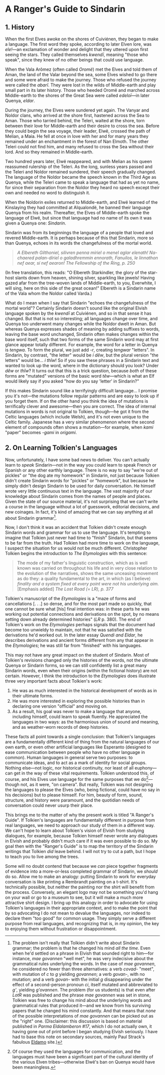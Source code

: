 # A Ranger's Guide to Sindarin

## 1. History

When the first Elves awoke on the shores of Cuiviénen, they began to make a language. The first word they spoke, according to later Elven lore, was _ele!_—an exclamation of wonder and delight that they uttered upon first seeing the stars. They called themselves _kwendī_, meaning "those who speak", since they knew of no other beings that could use language.

When the Vala Arômez (often called _Oromë_) met the Elves and told them of Aman, the land of the Valar beyond the sea, some Elves wished to go there and some were afraid to make the journey. Those who refused the journey were called the _abarī_. They were lost in the wilds of Middle-earth and play small part in its later history. Those who heeded Oromë and marched across Middle-earth to the shores of the Great Sea were called _edeloī_—in later Quenya, _eldar_.

During the journey, the Elves were sundered yet again. The Vanyar and Noldor clans, who arrived at the shore first, hastened across the Sea to Aman. Those who tarried behind, the Teleri, waited at the shore, torn between their love for Middle-earth and their desire to cross the sea. Before they could begin the sea voyage, their leader, Elwë, crossed the path of Melian, a Maia. He fell at once in love with her and for many years they remained under an enchantment in the forest of Nan Elmoth. The other Teleri could not find him, and many refused to cross the Sea without their lord. And so they remained in Middle-earth.

Two hundred years later, Elwë reappeared, and with Melian as his queen reassumed rulership of the Teleri. As the long, sunless years passed and the Teleri and Noldor remained sundered, their speech gradually changed. The language of the Noldor became the speech known in the Third Age as Quenya, while the Teleri came to speak a language that had as yet no name, for since their separation from the Noldor they heard no speech except their own and needed no word to distinguish it.

When the Noldorin exiles returned to Middle-earth, and Elwë learned of the Kinslaying they had committed at Alqualondë, he banned their language Quenya from his realm. Thereafter, the Elves of Middle-earth spoke the language of Elwë, but since that language had no name of its own it was given a Quenya one: _Sindarin_.

Sindarin was from its beginnings the language of a people that loved and revered Middle-earth. It is perhaps because of this that Sindarin, more so than Quenya, echoes in its words the changefulness of the mortal world.

> _A Elbereth Gilthoniel,_
> _silivren penna míriel_
> _o menel aglar elenath!_
> _Na-chaered palan-díriel_
> _o galadhremmin ennorath,_
> _Fanuilos, le linnathon_
> _nef aear, sí nef aearon!_
> <cite>The Fellowship of the Ring, p. 250</cite>

(In free translation, this reads: "O Elbereth Starkindler, the glory of the star-host slants down from heaven, shining silver, sparkling like jewels! Having gazed afar from the tree-woven lands of Middle-earth, to you, Everwhite, I will sing, here on this side of the great ocean!" Elbereth is a Sindarin name of the Vala whom the Noldor called Varda.)

What do I mean when I say that Sindarin "echoes the changefulness of the mortal world"? Certainly Sindarin doesn't sound like the original Elvish language spoken by the _kwendī_ at Cuiviénen, and so in that sense it has changed. But that is not so interesting; all languages change over time, and Quenya too underwent many changes while the Noldor dwelt in Aman. But whereas Quenya expresses shades of meaning by adding suffixes to words, leaving the base word unchanged, Sindarin often makes changes within the base word itself, such that two forms of the same Sindarin word may at first glance appear totally different. For example, the word for a letter in Quenya is _tengwa_. To form the plural, we just add _-r_, creating _tengwar_ "letters". In Sindarin, by contrast, "the letter" would be _i dêw_, but the plural version "the letters" would be... _i thîw_! So if you saw these phrases in a Sindarin text and wanted to look up the word, where in the dictionary should you look? Under _dêw_ or _thîw_? It turns out that this is a trick question, because *both* of these forms are "mutated" versions of the basic word _têw_—which is what an Elf would likely say if you asked "how do you say 'letter' in Sindarin?"

If this makes Sindarin sound like a terrifyingly difficult language... I promise you it's not—the mutations follow regular patterns and are easy to look up if you forget them. If on the other hand you think the idea of mutations is terrifically clever and awesome—then you are correct. The idea of internal mutations in words is not original to Tolkien, though—he got it from the Celtic languages (which include Welsh), and it's not even unique to the Celtic family. Japanese has a very similar phenomenon where the second element of compounds often shows a mutation—for example, when _kami_ "paper" becomes _-gami_ in _origami_.

## 2. On Learning Tolkien's Languages

Now, unfortunately, I have some bad news to deliver. You can't actually learn to _speak_ Sindarin—not in the way you could learn to speak French or Spanish or any other earthly language. There is no way to say "we're out of pickles" or "the dog ate my homework" in Sindarin, not just because Tolkien didn't create Sindarin words for "pickles" or "homework", but because he simply didn't design Sindarin to be used for daily conversation. He himself wrote very little continuous text in the language. The vast majority of our knowledge about Sindarin comes from the names of people and places. Given the state of our source material, it's not surprising that we can't write a course in the language without a lot of guesswork, editorial decisions, and new coinages. In fact, it's kind of amazing that we can say anything at all about Sindarin grammar[^grammar].

Now, I don't think it was an accident that Tolkien didn't create enough Sindarin words and grammar for us to use the language. It's tempting to imagine that Tolkien just never had time to "finish" Sindarin, but that seems to be far from the truth. Had Tolkien had more time to work on the language, I suspect the situation for us would not be much different. Christopher Tolkien begins the introduction to _The Etymologies_ with this sentence:

> The mode of my father's linguistic construction, which as is well known was carried on throughout his life and in very close relation to the evolution of the narratives, shows the same unceasing movement as do they: a quality fundamental to the art, in which (as I believe) *finality and a system fixed at every point were not his underlying aim.* [Emphasis added]
> <cite><em>The Lost Road</em> (= _LR_), p. 377</cite>

Tolkien's manuscript of the _Etymologies_ is a "maze of forms and cancellations [. . .] so dense, and for the most part made so quickly, that one cannot be sure what [his] final intention was: in these parts he was working out potential connections and derivations on the spot, by no means setting down already determined histories" (_LR_ p. 380). The end of Tolkien's work on the _Etymologies_ perhaps signals that the document had become too unwieldy to maintain, not that he was satisfied with the derivations he'd worked out. In the later essay _Quendi and Eldar_, he describes derivations and ancient forms different from any that appear in the _Etymologies_; he was still far from "finished" with his languages.

This may not have any great impact on the student of Sindarin. Most of Tolkien's revisions changed only the histories of the words, not the ultimate Quenya or Sindarin forms, so we can still confidently list a great many Sindarin words, even when their origins (within the fictional history) are not certain. However, I think the introduction to the _Etymologies_ does illustrate three very important facts about Tolkien's work:

1. He was as much interested in the historical development of words as in their ultimate forms.
2. He was more interested in exploring the possible histories than in declaring one version "official" and moving on.
3. As a result, his goal was never to make a language that anyone, including himself, could learn to speak fluently. He appreciated the languages in two ways: as the harmonious union of sound and meaning, and as weather-worn records of deep histories.

These facts all point towards a single conclusion: that Tolkien's languages are a fundamentally different kind of thing from the natural languages of our own earth, or even other artificial languages like Esperanto (designed to ease communication between people who have no other language in common). Human languages in general serve two purposes: to communicate ideas, and to act as a mark of identity for social groups. Nothing else—not logic, nor historical continuity, nor least of all euphony—can get in the way of these vital requirements. Tolkien understood this, of course, and his Elves use language for the same purposes that we do[^purposes]—though not, as it were, "on camera". But really, Tolkien was not designing the languages to please the Elves (who, being fictional, could have no say in his decisions) but to please himself. For him, beauty of form, sound, structure, and history were paramount, and the quotidian needs of conversation could never usurp their place.

This brings me to the matter of why the present work is titled "A Ranger's Guide". If Tolkien's languages are fundamentally different in purpose from real languages, we need to approach our study of them in a different way. We can't hope to learn about Tolkien's vision of Elvish from studying dialogues, for example, because Tolkien himself never wrote any dialogues in Elvish and probably didn't much care if it was even possible to do so. My goal then with the "Ranger's Guide" is to map the territory of the Sindarin writings that Tolkien *did* leave behind. I will not try to cut a path, but I hope to teach you to live among the trees.

[^purposes]: Of course they used the languages for communication, and the languages must have been a significant part of the cultural identity of the various Elven tribes—otherwise Elwë's ban on Quenya would have been meaningless.

Some will no doubt contend that because we _can_ piece together fragments of evidence into a more-or-less completed grammar of Sindarin, we _should_ do so. Allow me to make an analogy: putting Sindarin to work for everyday conversation is like printing a Rembrandt painting on a t-shirt. It's technically possible, but neither the painting nor the shirt will benefit from the process. Conversely, an elegant logo may not be something you'd hang on your wall or go to a museum to see, but it will make a much more attractive shirt design. I bring up this analogy in order to advocate for using Tolkien's languages in their appropriate context, and to make the point that by so advocating I do not mean to devalue the languages, nor indeed to declare them "too good" for common usage. They simply serve a different purpose from real languages, and recognizing that is, in my opinion, the key to enjoying them without frustration or disappointment.

[^grammar]: The problem isn't really that Tolkien didn't write about Sindarin grammar; the problem is that he changed his mind *all the time*. Even when he'd settled on a phrase in Elvish that sounded right to him—for instance, _mae govannen_ "well met", he was very indecisive about the grammatical rules underlying the words. In the case of _mae govannen_, he considered no fewer than three alternatives: a verb _covad-_ "meet", with mutation of _c_ to _g_ yielding _govannen_; a verb _govan-_, with no mutation; and a verb _govan-_ with the initial _g_ disappearing under the effect of a second-person pronoun _ci_, itself mutated and abbreviated to _g'_, yielding _g'ovannen_. The problem (for us students) is that even after _LotR_ was published and the phrase _mae govannen_ was set in stone, Tolkien was free to change his mind about the underlying words and grammatical rules that produced it—and we know from his surviving papers that he changed his mind constantly. And that means that *none* of the possible interpretations of _mae govannen_ can be picked out as the "right" one. (Disclaimer: this discussion is based on material published in _Parma Eldalamberon #17_, which I do not actually own, it having gone out of print before I began studying Elvish seriously. I have had to base this note on secondary sources, mainly Paul Strack's fabulous [Eldamo](http://eldamo.org/) site.)
